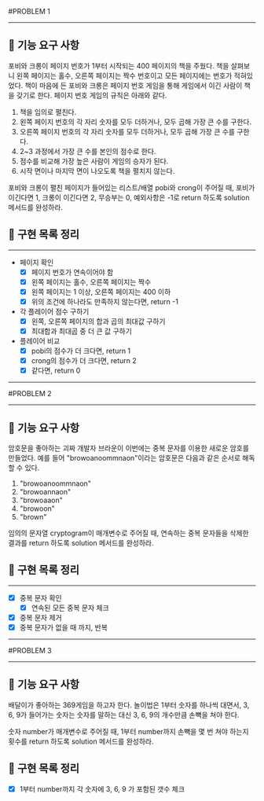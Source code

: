 #PROBLEM 1
***

## 🚀 기능 요구 사항

포비와 크롱이 페이지 번호가 1부터 시작되는 400 페이지의 책을 주웠다. 책을 살펴보니 왼쪽 페이지는 홀수, 오른쪽 페이지는 짝수 번호이고 모든 페이지에는 번호가 적혀있었다. 책이 마음에 든 포비와 크롱은 페이지 번호 게임을 통해 게임에서 이긴 사람이 책을 갖기로 한다. 페이지 번호 게임의 규칙은 아래와 같다.

1. 책을 임의로 펼친다.
2. 왼쪽 페이지 번호의 각 자리 숫자를 모두 더하거나, 모두 곱해 가장 큰 수를 구한다.
3. 오른쪽 페이지 번호의 각 자리 숫자를 모두 더하거나, 모두 곱해 가장 큰 수를 구한다.
4. 2~3 과정에서 가장 큰 수를 본인의 점수로 한다.
5. 점수를 비교해 가장 높은 사람이 게임의 승자가 된다.
6. 시작 면이나 마지막 면이 나오도록 책을 펼치지 않는다.

포비와 크롱이 펼친 페이지가 들어있는 리스트/배열 pobi와 crong이 주어질 때, 포비가 이긴다면 1, 크롱이 이긴다면 2, 무승부는 0, 예외사항은 -1로 return 하도록 solution 메서드를 완성하라.

## 🥕 구현 목록 정리
***

- 페이지 확인
    - [X] 페이지 번호가 연속이어야 함
    - [X] 왼쪽 페이지는 홀수, 오른쪽 페이지는 짝수
    - [X] 왼쪽 페이지는 1 이상, 오른쪽 페이지는 400 이하
    - [X] 위의 조건에 하나라도 만족하지 않는다면, return -1
- 각 플레이어 점수 구하기
  - [X] 왼쪽, 오른쪽 페이지의 합과 곱의 최대값 구하기
  - [X] 최대합과 최대곱 중 더 큰 값 구하기
- 플레이어 비교
  - [X] pobi의 점수가 더 크다면, return 1
  - [X] crong의 점수가 더 크다면, return 2
  - [X] 같다면, return 0

***
#PROBLEM 2
*** 
## 🚀 기능 요구 사항

암호문을 좋아하는 괴짜 개발자 브라운이 이번에는 중복 문자를 이용한 새로운 암호를 만들었다. 예를 들어 "browoanoommnaon"이라는 암호문은 다음과 같은 순서로 해독할 수 있다.

1. "browoanoommnaon"
2. "browoannaon"
3. "browoaaon"
4. "browoon"
5. "brown"

임의의 문자열 cryptogram이 매개변수로 주어질 때, 연속하는 중복 문자들을 삭제한 결과를 return 하도록 solution 메서드를 완성하라.

## 🥕 구현 목록 정리
***

- [X] 중복 문자 확인
  - [X] 연속된 모든 중복 문자 체크
- [X] 중복 문자 제거
- [X] 중복 문자가 없을 때 까지, 반복 

***
#PROBLEM 3
***
## 🚀 기능 요구 사항

배달이가 좋아하는 369게임을 하고자 한다. 놀이법은 1부터 숫자를 하나씩 대면서, 3, 6, 9가 들어가는 숫자는 숫자를 말하는 대신 3, 6, 9의 개수만큼 손뼉을 쳐야 한다.

숫자 number가 매개변수로 주어질 때, 1부터 number까지 손뼉을 몇 번 쳐야 하는지 횟수를 return 하도록 solution 메서드를 완성하라.

## 🥕 구현 목록 정리
- [X] 1부터 number까지 각 숫자에 3, 6, 9 가 포함된 갯수 체크